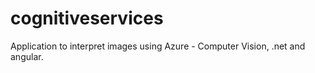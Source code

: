 # cognitiveservices
Application to interpret images using Azure - Computer Vision, .net and angular.
